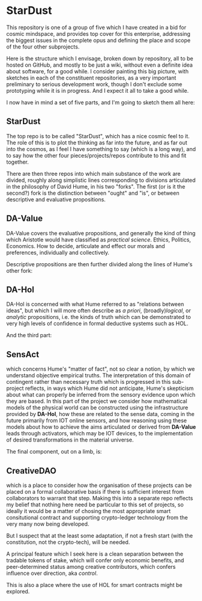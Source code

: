 # StarDust

This repository is one of a group of five which I have created in a bid for cosmic mindspace, and provides top cover for this enterprise, addressing the biggest issues in the complete opus and defining the place and scope of the four other subprojects.

Here is the structure which I envisage, broken down by repository, all to be hosted on GitHub, and mostly to be just a wiki, without even a definite idea about software, for a good while.
I consider painting this big picture, with sketches in each of the constituent repositories, as a very important preliminary to serious development work, though I don't exclude some prototyping while it is in progress.
And I expect it all to take a good while.

I now have in mind a set of five parts, and I'm going to sketch them all here:

## StarDust

The top repo is to be called "StarDust", which has a nice cosmic feel to it.
The role of this is to plot the thinking as far into the future, and as far out into the cosmos, as I feel I have something to say (which is a long way), and to say how the other four pieces/projects/repos contribute to this and fit together.

There are then three repos into which main substance of the work are divided, roughly along simplistic lines corresponding to divisions articulated in the philosophy of David Hume, in his two "forks".
The first (or is it the second?) fork is the distinction between "ought" and "is", or between descriptive and evaluative propositions.

## DA-Value

DA-Value covers the evaluative propositions, and generally the kind of thing which Aristotle would have classified as _practical science_.
Ethics, Politics, Economics.
How to decide, articulate and effect our morals and preferences, individually and collectively.

Descriptive propositions are then further divided along the lines of Hume's other fork:

## DA-Hol

DA-Hol is concerned with what Hume referred to as "relations between ideas", but which I will more often describe as _a priori_, (broadly)_logical_, or _analytic_ propositions, i.e. the kinds of truth which can be demonstrated to very high levels of confidence in formal deductive systems such as HOL.

And the third part:

## SensAct

which concerns Hume's "matter of fact", not so clear a notion, by which we understand objective empirical truths.
The interpretation of this domain of contingent rather than necessary truth which is progressed in this sub-project reflects, in ways which Hume did not anticipate, Hume's skepticism about what can properly be inferred from the sensory evidence upon which they are based.
In this part of the project we consider how mathematical models of the physical world can be constructed using the infrastructure provided by **DA-Hol**, how these are related to the sense data, coming in the future primarily from IOT online sensors, and how reasoning using these models about how to achieve the aims articulated or derived from **DA-Value** leads through activators, which may be IOT devices, to the implementation of desired transformations in the material universe.

The final component, out on a limb, is:

## CreativeDAO

which is a place to consider how the organisation of these projects can be placed on a formal collaborative basis if there is sufficient interest from collaborators to warrant that step.
Making this into a separate repo reflects my belief that nothing here need be particular to this set of projects, so ideally it would be a matter of chosing the most appropriate smart consitutional contract and supporting crypto-ledger technology from the very many now being developed.

But I suspect that at the least some adaptation, if not a fresh start (with the constitution, not the crypto-tech), will be needed.

A principal feature which I seek here is a clean separation between the tradable tokens of stake, which will confer only economic benefits, and peer-determined status among creative contributors, which confers influence over direction, aka _control_.

This is also a place where the use of HOL for smart contracts might be explored.


